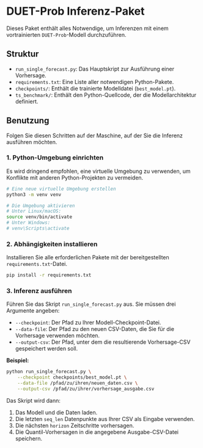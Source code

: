 # DUET-Prob Inferenz-Paket

Dieses Paket enthält alles Notwendige, um Inferenzen mit einem vortrainierten `DUET-Prob`-Modell durchzuführen.

## Struktur

- `run_single_forecast.py`: Das Hauptskript zur Ausführung einer Vorhersage.
- `requirements.txt`: Eine Liste aller notwendigen Python-Pakete.
- `checkpoints/`: Enthält die trainierte Modelldatei (`best_model.pt`).
- `ts_benchmark/`: Enthält den Python-Quellcode, der die Modellarchitektur definiert.

## Benutzung

Folgen Sie diesen Schritten auf der Maschine, auf der Sie die Inferenz ausführen möchten.

### 1. Python-Umgebung einrichten

Es wird dringend empfohlen, eine virtuelle Umgebung zu verwenden, um Konflikte mit anderen Python-Projekten zu vermeiden.

```bash
# Eine neue virtuelle Umgebung erstellen
python3 -m venv venv

# Die Umgebung aktivieren
# Unter Linux/macOS:
source venv/bin/activate
# Unter Windows:
# venv\Scripts\activate
```

### 2. Abhängigkeiten installieren

Installieren Sie alle erforderlichen Pakete mit der bereitgestellten `requirements.txt`-Datei.

```bash
pip install -r requirements.txt
```

### 3. Inferenz ausführen

Führen Sie das Skript `run_single_forecast.py` aus. Sie müssen drei Argumente angeben:
- `--checkpoint`: Der Pfad zu Ihrer Modell-Checkpoint-Datei.
- `--data-file`: Der Pfad zu den neuen CSV-Daten, die Sie für die Vorhersage verwenden möchten.
- `--output-csv`: Der Pfad, unter dem die resultierende Vorhersage-CSV gespeichert werden soll.

**Beispiel:**

```bash
python run_single_forecast.py \
    --checkpoint checkpoints/best_model.pt \
    --data-file /pfad/zu/ihren/neuen_daten.csv \
    --output-csv /pfad/zu/ihrer/vorhersage_ausgabe.csv
```

Das Skript wird dann:
1. Das Modell und die Daten laden.
2. Die letzten `seq_len` Datenpunkte aus Ihrer CSV als Eingabe verwenden.
3. Die nächsten `horizon` Zeitschritte vorhersagen.
4. Die Quantil-Vorhersagen in die angegebene Ausgabe-CSV-Datei speichern.

